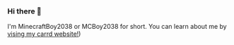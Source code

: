 ### Hi there 👋

I'm MinecraftBoy2038 or MCBoy2038 for short. 
You can learn about me by [vising my carrd website!](https://minecraftboy2038.carrd.co))



<!--
**MinecraftBoy2038/MinecraftBoy2038** is a ✨ _special_ ✨ repository because its `README.md` (this file) appears on your GitHub profile.
Here are some ideas to get you started:
- 🔭 I’m currently working on ...
- 🌱 I’m currently learning ...
- 👯 I’m looking to collaborate on ...
- 🤔 I’m looking for help with ...
- 💬 Ask me about ...
- 📫 How to reach me: ...
- 😄 Pronouns: ...
- ⚡ Fun fact: ...
-->
